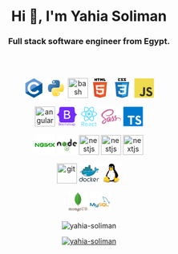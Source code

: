 <h1 align="center">Hi 👋, I'm Yahia Soliman</h1>
<h3 align="center">Full stack software engineer from Egypt.</h3>

<br>
<br>

<p align="center">
<img src="https://raw.githubusercontent.com/devicons/devicon/master/icons/c/c-original.svg" title="c" width="40" height="40"/>
<img src="https://raw.githubusercontent.com/devicons/devicon/master/icons/python/python-original.svg" title="python" width="40" height="40"/>
<img src="https://www.vectorlogo.zone/logos/gnu_bash/gnu_bash-icon.svg" title="bash" width="40" height="40"/> 
<img src="https://raw.githubusercontent.com/devicons/devicon/master/icons/html5/html5-original-wordmark.svg" title="html5" width="40" height="40"/> 
<img src="https://raw.githubusercontent.com/devicons/devicon/master/icons/css3/css3-original-wordmark.svg" title="css3" width="40" height="40"/> 
<img src="https://raw.githubusercontent.com/devicons/devicon/master/icons/javascript/javascript-original.svg" title="javascript" width="40" height="40"/> 
</p>


<p align="center">
<img src="https://angular.io/assets/images/logos/angular/angular.svg" title="angular" width="40" height="40"/> 
<img src="https://raw.githubusercontent.com/devicons/devicon/master/icons/bootstrap/bootstrap-plain-wordmark.svg" title="bootstrap" width="40" height="40"/> 
<img src="https://raw.githubusercontent.com/devicons/devicon/master/icons/react/react-original-wordmark.svg" title="react" width="40" height="40"/> 
<img src="https://raw.githubusercontent.com/devicons/devicon/master/icons/sass/sass-original.svg" title="sass" width="40" height="40"/> 
<img src="https://raw.githubusercontent.com/devicons/devicon/master/icons/typescript/typescript-original.svg" title="typescript" width="40" height="40"/> 
</p>


<p align="center">
<img src="https://raw.githubusercontent.com/devicons/devicon/master/icons/nginx/nginx-original.svg" title="nginx" width="40" height="40"/> 
<img src="https://raw.githubusercontent.com/devicons/devicon/master/icons/nodejs/nodejs-original-wordmark.svg" title="nodejs" width="40" height="40"/> 
<img src="https://www.svgrepo.com/show/354107/nestjs.svg" title="nestjs" width="40" height="40"/> 
<img src="https://www.svgrepo.com/show/353834/graphql.svg" title="nestjs" width="40" height="40"/> 
<img src="https://cdn.worldvectorlogo.com/logos/nextjs-2.svg" title="nextjs" width="40" height="40"/> 
</p>



<p align="center">
<img src="https://www.vectorlogo.zone/logos/git-scm/git-scm-icon.svg" title="git" width="40" height="40"/> 
<img src="https://raw.githubusercontent.com/devicons/devicon/master/icons/docker/docker-original-wordmark.svg" title="docker" width="40" height="40"/> 
<img src="https://raw.githubusercontent.com/devicons/devicon/master/icons/linux/linux-original.svg" title="linux" width="40" height="40"/> 
</p>


<p align="center">
<img src="https://raw.githubusercontent.com/devicons/devicon/master/icons/mongodb/mongodb-original-wordmark.svg" title="mongodb" width="40" height="40"/> 
<img src="https://raw.githubusercontent.com/devicons/devicon/master/icons/mysql/mysql-original-wordmark.svg" title="mysql" width="40" height="40"/> 
</p>

<p align="center"><img align="center" src="https://github-readme-streak-stats.herokuapp.com/?user=yahia-soliman&" alt="yahia-soliman" /></p>

<p align="center"><a href="https://github.com/ryo-ma/github-profile-trophy"><img src="https://github-profile-trophy.vercel.app/?username=yahia-soliman&row=1&column=5&margin-w=8" alt="yahia-soliman" /></a> </p>

